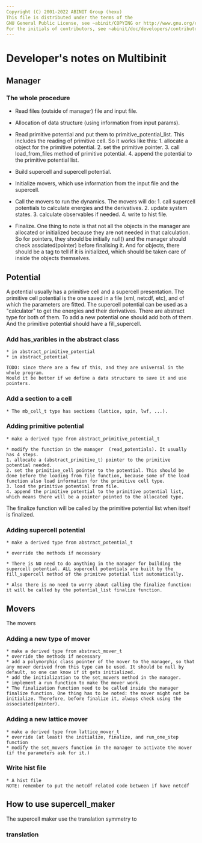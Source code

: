 ```yaml
---
Copyright (C) 2001-2022 ABINIT Group (hexu)
This file is distributed under the terms of the
GNU General Public License, see ~abinit/COPYING or http://www.gnu.org/copyleft/gpl.txt.
For the initials of contributors, see ~abinit/doc/developers/contributors.txt .
---
```


# Developer's notes on Multibinit

## Manager
### The whole procedure
* Read files (outside of manager) file and input file.

* Allocation of data structure (using information from input params). 

* Read primitive potential and put them to primitive_potential_list. This includes the reading of primitive cell. So it works like this: 1. allocate a object for the primitive potential. 2. set the primitive pointer. 3. call load_from_files method of primitive potential. 4. append the potential to the primitive potential list.

* Build supercell and supercell potential. 

* Initialize movers, which use information from the input file and the supercell.

* Call the movers to run the dynamics. The movers will do: 1. call supercell potentials to calculate energies and the derivatives. 2. update system states. 3. calculate observables if needed. 4. write to hist file.

* Finalize. One thing to note is that not all the objects in the manager are allocated or initialized because they are not needed in that calculation. So for pointers, they should be initially null() and the manager should check assciated(pointer) before finalising it.  And for objects, there should be a tag to tell if it is initialized, which should be taken care of inside the objects themselves. 

## Potential
A potential usually has a primitive cell and a supercell presentation.
The primitive cell potential is the one saved in a file (xml, netcdf, etc), and of which the parameters are fitted.
The supercell potential can be used as a "calculator" to get the energies and their derivatives.
There are abstract type for both of them. To add a new potential one should add both of them. And the primitive potential should 
have a fill_supercell.

### Add has_varibles in the abstract class
    * in abstract_primitive_potential 
    * in abstract_potential
    
    TODO: since there are a few of this, and they are universal in the whole program. 
    Would it be better if we define a data structure to save it and use pointers.

### Add a section to a cell
    * The mb_cell_t type has sections (lattice, spin, lwf, ...).

### Adding primitive potential

    * make a derived type from abstract_primitive_potential_t

    * modify the function in the manager  (read_potentials). It usually has 4 steps.
    1. allocate a (abstract_primitive_t) pointer to the primitive potential needed.
    2. set the primitive_cell pointer to the potential. This should be done before the loading from file function, because some of the load function also load information for the primitive cell type.
    3. load the primitive potential from file. 
    4. append the primitive potential to the primitive potential list, which means there will be a pointer pointed to the allocated type.
    
   The finalize function will be called by the primitive potential list when itself is finalized. 

### Adding supercell potential

    * make a derived type from abstract_potential_t 

    * override the methods if necessary

    * There is NO need to do anything in the manager for building the supercell potential. ALL supercell potentials are built by the fill_supercell method of the primitve potetial list automatically.

    * Also there is no need to worry about calling the finalize function: it will be called by the potential_list finalize function. 
    

##  Movers
The movers
### Adding a new type of mover
    * make a derived type from abstract_mover_t
    * override the methods if necessary
    * add a polymorphic class pointer of the mover to the manager, so that any mover derived from this type can be used. It should be null by default, so one can know if it gets initialized.
    * add the initialization to the set_movers method in the manager. 
    * implement a run function to make the mover work. 
    * The finalization function need to be called inside the manager finalize function. One thing has to be noted: the mover might not be initialize. Therefore, before finalize it, always check using the associated(pointer). 

### Adding a new lattice mover
    * make a derived type from lattice_mover_t
    * override (at least) the initialize, finalize, and run_one_step function
    * modify the set_movers function in the manager to activate the mover (if the parameters ask for it.)
    
### Write hist file
    * A hist file 
    NOTE: remember to put the netcdf related code between if have netcdf

## How to use supercell_maker
The supercell maker use the translation symmetry to 
### translation

## 

